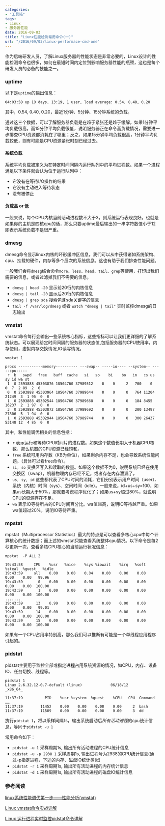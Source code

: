 ```yaml
---
categories:
- "工具箱"
tags:
- Linux
- 服务器性能
date: 2016-09-03
title: "Liunx性能检测常用命令(一)"
url: "/2016/09/03/linux-performace-cmd-one"
---
```


作为后端研发人员，了解Linux服务器的性能状态是非常必要的，Linux设计的性能检测命令也很多，如何在最短时间内定位到影响服务器性能的瓶颈，这也是每个研发人员的必备的技能之一。
<!--more-->

### uptime
以下是`uptime`的输出信息：

    04:03:58 up 10 days, 13:19, 1 user, load average: 0.54, 0.40, 0.20

其中，0.54, 0.40, 0.20，最近1分钟、5分钟、15分钟系统的负载。

通过这三个数据，可以了解服务器负载是在趋于紧张还是趋于缓解。如果1分钟平均负载很高，而15分钟平均负载很低，说明服务器正在命令高负载情况，需要进一步排查CPU资源都消耗在了哪里；反之，如果15分钟平均负载很高，1分钟平均负载较低，则有可能是CPU资源紧张时刻已经过去。
#### 系统负载
系统平均负载被定义为在特定时间间隔内运行队列中的平均进程数。如果一个进程满足以下条件就会认为位于运行队列中：

* 它没有在等待I/O操作的结果
* 它没有主动进入等待状态
* 没有被停止

#### 负载高 or 低
一般来说，每个CPU内核当前活动进程数不大于3，则系统运行表现良好。也就是如果你的主机是四核cpu的话，那么只要uptime最后输出的一串字符数值小于12即表示系统负载不是很严重。

### dmesg
dmesg命令显示linux内核的环形缓冲区信息，我们可以从中获得诸如系统架构、cpu、挂载的硬件，内存等多个层次的系统信息。这也有助于我们排查性能问题。

一般我们会将`dmesg`结合命令`more`、`less`、`head`、`tail`、`grep`等使用，打印出我们需要的信息，或者过滤掉我们不需要的信息。

* `dmesg | head -20` 显示前20行的内核信息
* `dmesg | tail -20` 显示后20行的内核信息
* `dmesg | grep sda` 搜索包含sda关键字的信息
* `tail -f /var/log/dmesg` 或者 `watch "dmesg | tail"` 实时监控dmesg的日志输出

### vmstat
vmstat命令每行会输出一些系统核心指标，这些指标可以让我们更详细的了解系统状态。可以展现给定时间间隔的服务器的状态值,包括服务器的CPU使用率，内存使用，虚拟内存交换情况,IO读写情况。

~~~
vmstat 1

procs -----------memory---------- ---swap-- -----io---- --system-- -----cpu-----
 r  b   swpd   free   buff  cache   si   so    bi    bo   in   cs us sy id wa st
 1  0 2593888 45303876 18504760 37989512    0    0     2   700    0    0  7  2 89  2  0
 0  0 2593888 45303964 18504760 37989644    0    0     0   764 11204 21249  3  1 96  0  0
 1  0 2593888 45302544 18504760 37989668    0    0     0   184 8455 16237  2  1 97  0  0
 3  0 2593888 45303872 18504760 37989692    0    0     0   200 13497 27806  5  1 94  0  0
 1  0 2593888 45302944 18504760 37989744    0    0     0   300 26437 53148 12  4 85  0  0
~~~

其中，和性能调优相关的信息包括：

* `r` 表示运行和等待CPU时间片的进程数。如果这个数值长期大于机器CPU核数，那么机器的CPU资源已经饱和。
* `free` 系统可用内存数（KB为单位），如果剩余内存不足，也会导致系统性能问题。（具体可以看free命令）。
* `si, so` 交换区写入和读取的数量。如果这个数据不为0，说明系统已经在使用交换区（swap），机器物理内存已经不足，或者存在内存泄漏了。
* `us, sy, id` 这些都代表了CPU时间的消耗，它们分别表示用户时间（user）、系统（内核）时间（sys）、空闲时间（idle）。一般来说，id+us+sy=100，如果us长期大于50%，那就要考虑程序优化了；如果us+sy超过80%，就说明CPU的资源存在不足。
* `wa` 表示IO等待所占的CPU时间百分比。wa值越高，说明IO等待越严重。如果wa值超过20%，说明IO等待严重。

### mpstat
mpstat（Multiprocessor Statistics）最大的特点是可以查看多核心cpu中每个计算核心的统计数据；而上述的vmstat只能查看系统整体cpu情况。以下命令是每2秒更新一次，查看多核CPU核心的当前运行状况信息：

~~~
mpstat  -P ALL 2

19:43:58     CPU    %usr   %nice    %sys %iowait    %irq   %soft  %steal  %guest   %idle
19:43:59     all    0.00    0.00    0.04    0.00    0.00    0.00    0.00    0.00   99.96
19:43:59       0    0.00    0.00    0.00    0.00    0.00    0.00    0.00    0.00  100.00
19:43:59       1    0.00    0.00    0.00    0.00    0.00    0.00    0.00    0.00  100.00
.......
19:43:59      13    0.99    0.00    0.00    0.00    0.00    0.00    0.00    0.00   99.01
19:43:59      14    0.00    0.00    0.00    0.00    0.00    0.00    0.00    0.00  100.00
19:43:59      15    0.00    0.00    0.00    0.00    0.00    0.00    0.00    0.00  100.00
~~~
如果有一个CPU占用率特别高，那么我们可以推断有可能是一个单线程应用程序引起的。

### pidstat
pidstat主要用于监控全部或指定进程占用系统资源的情况，如CPU，内存、设备IO、任务切换、线程等。

~~~
pidstat 1
Linux 2.6.32.12-0.7-default (linux)             06/18/12        _x86_64_

11:37:19          PID    %usr %system  %guest    %CPU   CPU  Command
……
11:37:19        11452    0.00    0.00    0.00    0.00     2  bash
11:37:19        11509    0.00    0.00    0.00    0.00     3  dd
~~~
执行`pidstat 1`，将以采样间隔1s，输出系统启动后*所有活动进程*的cpu统计信息，等同于`pidstat -u 1`

常用命令如下：

* `pidstat -u 1` 采样周期1s, 输出所有活动进程的CPU统计信息
* `pidstat -u -p 2938 1` 采样周期1s, 输出进程号为2938的CPU统计信息(通过-p指定进程，下述的内存、磁盘IO统计类似)
* `pidstat -r 1` 采样周期1s, 输出所有活动进程的内存统计信息
* `pidstat -d 1` 采样周期1s, 输出所有活动进程的磁盘IO统计信息

### 参考阅读
[linux系统性能调优第一步——性能分析(vmstat)](http://blog.chinaunix.net/uid-24020646-id-1992032.html)

[Linux vmstat命令实战详解](http://www.cnblogs.com/ggjucheng/archive/2012/01/05/2312625.html)

[Linux 运行进程实时监控pidstat命令详解](http://www.cnblogs.com/ggjucheng/archive/2013/01/13/2858874.html)



